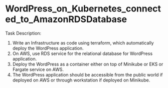 # WordPress_on_Kubernetes_connected_to_AmazonRDSDatabase
Task Description: 
1. Write an Infrastructure as code using terraform, which automatically deploy the WordPress application. 
2. On AWS, use RDS service for the relational database for WordPress application. 
3. Deploy the WordPress as a container either on top of Minikube or EKS or Fargate service on AWS. 
4. The WordPress application should be accessible from the public world if deployed on AWS or through workstation if deployed on Minikube.
